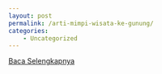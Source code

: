 ```yaml
---
layout: post
permalink: /arti-mimpi-wisata-ke-gunung/
categories:
    - Uncategorized
---
```


[Baca Selengkapnya](/03)